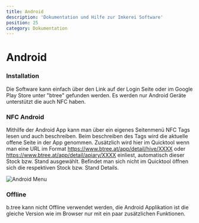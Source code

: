 ```yaml
---
title: Android
description: 'Dokumentation und Hilfe zur Imkerei Software'
position: 25
category: Dokumentation
---
```

# Android

### Installation

Die Software kann einfach über den Link auf der Login Seite oder im Google Play Store unter "btree" gefunden werden. Es werden nur Android Geräte unterstützt die auch NFC haben.

### NFC Android

Mithilfe der Android App kann man über ein eigenes Seitenmenü NFC Tags lesen und auch beschreiben. Beim beschreiben des Tags wird die aktuelle offene Seite in der App genommen. Zusätzlich wird hier im Quicktool wenn man eine URL im Format https://www.btree.at/app/detail/hive/XXXX oder https://www.btree.at/app/detail/apiary/XXXX einliest, automatisch dieser Stock bzw. Stand ausgewählt. Befindet man sich nicht im Quicktool öffnen sich die respektiven Stock bzw. Stand Details.

<img src="/img/android_nfc.jpg" alt="Android Menu" loading="lazy" />

### Offline

b.tree kann nicht Offline verwendet werden, die Android Applikation ist die gleiche Version wie im Browser nur mit ein paar zusätzlichen Funktionen.
